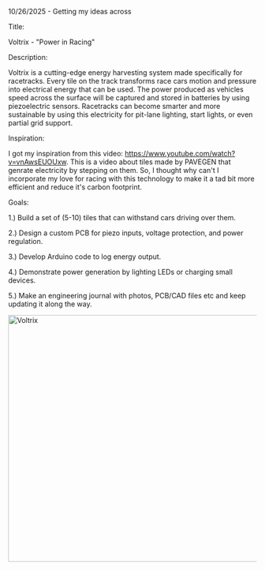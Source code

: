 10/26/2025 - Getting my ideas across

Title:

Voltrix - "Power in Racing"

Description:

Voltrix is a cutting-edge energy harvesting system made specifically for racetracks. Every tile on the track transforms race cars motion and pressure into electrical energy that can be used. The power produced as vehicles speed across the surface will be captured and stored in batteries by using piezoelectric sensors. Racetracks can become smarter and more sustainable by using this electricity for pit-lane lighting, start lights, or even partial grid support.

Inspiration:

I got my inspiration from this video: https://www.youtube.com/watch?v=vnAwsEUOUxw. This is a video about tiles made by PAVEGEN that genrate electricity by stepping on them. So, I thought why can't I incorporate my love for racing with this technology to make it a tad bit more efficient and reduce it's carbon footprint.

Goals:

1.) Build a set of (5-10) tiles that can withstand cars driving over them.

2.) Design a custom PCB for piezo inputs, voltage protection, and power regulation.

3.) Develop Arduino code to log energy output.

4.) Demonstrate power generation by lighting LEDs or charging small devices.

5.) Make an engineering journal with photos, PCB/CAD files etc and keep updating it along the way.

<img width="700" height="500" alt="Voltrix" src="https://github.com/user-attachments/assets/0c3d89ce-72a7-487d-a9e1-cdf327def5b1" />
